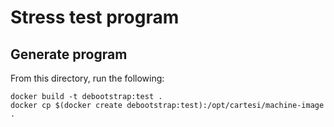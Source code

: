# Stress test program

## Generate program

From this directory, run the following:

```
docker build -t debootstrap:test .
docker cp $(docker create debootstrap:test):/opt/cartesi/machine-image .
```
